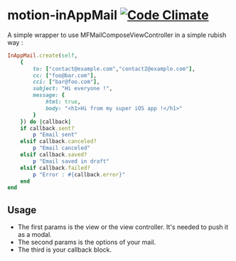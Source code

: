 # motion-inAppMail [![Code Climate](https://codeclimate.com/github/Swatto/motion-inappmail.png)](https://codeclimate.com/github/Swatto/motion-inappmail)

A simple wrapper to use MFMailComposeViewController in a simple rubish way :

```ruby
InAppMail.create(self,
    {
        to: ["contact@example.com","contact2@example.com"],
        cc: ["foo@bar.com"],
        cci: ["bar@foo.com"],
        subject: "Hi everyone !",
        message: {
            html: true,
            body: "<h1>Hi from my super iOS app !</h1>"
        }
    }) do |callback|
    if callback.sent?
        p "Email sent"
    elsif callback.canceled?
        p "Email canceled"
    elsif callback.saved?
        p "Email saved in draft"
    elsif callback.failed?
        p "Error : #{callback.error}"
    end
end
```

## Usage

* The first params is the view or the view controller. It's needed to push it as a modal.
* The second params is the options of your mail.
* The third is your callback block.
